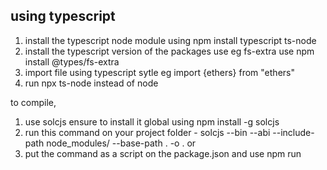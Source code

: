 ## using typescript

1. install the typescript node module using npm install typescript ts-node
2. install the typescript version of the packages use eg fs-extra use npm install @types/fs-extra
3. import file using typescript sytle eg import {ethers} from "ethers"
4. run npx ts-node <deploy script name> instead of node <deploy script name>

to compile,

1. use solcjs ensure to install it global using npm install -g solcjs
2. run this command on your project folder - solcjs --bin --abi --include-path node_modules/ --base-path . -o . <solidity file name> or
3. put the command as a script on the package.json and use npm run <script name> to run
   example
   "scripts": {
   "compile": "solcjs --bin --abi --include-path node_modules/ --base-path . -o . <solidity file name>.sol"
   }

to deploy on ganache

1. install and run ganache
2. get RPC url for ganache
3. use etherjs to make API call

deploying to a testnet using the encrypt key

1. input your private key of your wallet on the .env file
2. input rpl_url of the node network eg alchemy on your .env file
3. input the private key password that will be use to decrypt the file
4. run encryptkey.js to encrypt your key
5. run node <deploy file>
